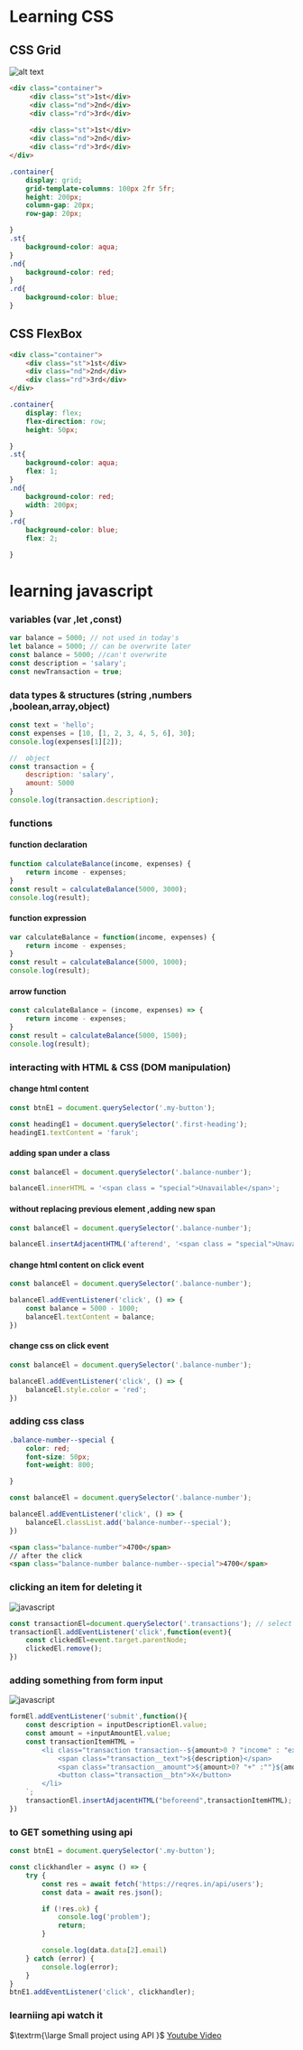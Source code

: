 # Learning CSS

## CSS Grid
![alt text](https://github.com/whereisfarukk/learning_javascript/blob/main/images/css_grid.png)
```HTML
<div class="container">
     <div class="st">1st</div>
     <div class="nd">2nd</div>
     <div class="rd">3rd</div>
			
     <div class="st">1st</div>
     <div class="nd">2nd</div>
     <div class="rd">3rd</div>
</div> 
```
```CSS
.container{
    display: grid;
    grid-template-columns: 100px 2fr 5fr;
    height: 200px;
    column-gap: 20px;
    row-gap: 20px;

}
.st{
    background-color: aqua;
}
.nd{
    background-color: red;
}
.rd{
    background-color: blue;
}
```
## CSS FlexBox
```Html
<div class="container">
	<div class="st">1st</div>
	<div class="nd">2nd</div>
	<div class="rd">3rd</div>
</div>
```
```css
.container{
    display: flex;
    flex-direction: row;
    height: 50px;

}
.st{
    background-color: aqua;
    flex: 1;
}
.nd{
    background-color: red;
    width: 200px;
}
.rd{
    background-color: blue;
    flex: 2;

}
```
# learning javascript
### variables (var ,let ,const)
```javascript
var balance = 5000; // not used in today's
let balance = 5000; // can be overwrite later
const balance = 5000; //can't overwrite
const description = 'salary';
const newTransaction = true;
```

### data types & structures (string ,numbers ,boolean,array,object)
```javascript
const text = 'hello';
const expenses = [10, [1, 2, 3, 4, 5, 6], 30];
console.log(expenses[1][2]);

//  object
const transaction = {
    description: 'salary',
    amount: 5000
}
console.log(transaction.description);
```
### functions 
#### function declaration
```javascript
function calculateBalance(income, expenses) {
    return income - expenses;
}
const result = calculateBalance(5000, 3000);
console.log(result);
```
#### function expression
```javascript
var calculateBalance = function(income, expenses) {
    return income - expenses;
}
const result = calculateBalance(5000, 1000);
console.log(result);
```
#### arrow function
```javascript
const calculateBalance = (income, expenses) => {
    return income - expenses;
}
const result = calculateBalance(5000, 1500);
console.log(result);
```
### interacting with HTML & CSS (DOM manipulation)
#### change html content
```javascript
const btnE1 = document.querySelector('.my-button');

const headingE1 = document.querySelector('.first-heading');
headingE1.textContent = 'faruk';
```
#### adding span under a class 
```js
const balanceEl = document.querySelector('.balance-number');

balanceEl.innerHTML = '<span class = "special">Unavailable</span>';
```
#### without replacing previous element ,adding new span
```js
const balanceEl = document.querySelector('.balance-number');

balanceEl.insertAdjacentHTML('afterend', '<span class = "special">Unavailable</span>');
```
#### change html content on click event
```javascript
const balanceEl = document.querySelector('.balance-number');

balanceEl.addEventListener('click', () => {
    const balance = 5000 - 1000;
    balanceEl.textContent = balance;
})
```
#### change css on click event
```javascript
const balanceEl = document.querySelector('.balance-number');

balanceEl.addEventListener('click', () => {
    balanceEl.style.color = 'red';
})
```
### adding css class 

```css
.balance-number--special {
    color: red;
    font-size: 50px;
    font-weight: 800;

}
```
```js
const balanceEl = document.querySelector('.balance-number');

balanceEl.addEventListener('click', () => {
    balanceEl.classList.add('balance-number--special');
})
```
```html
<span class="balance-number">4700</span>
// after the click
<span class="balance-number balance-number--special">4700</span>
```

### clicking an item for deleting it  
<img src="https://github.com/whereisfarukk/learning_javascript/blob/main/gifs/delet_item.gif"
alt="javascript">
```js
const transactionEl=document.querySelector('.transactions'); // select the parent element class
transactionEl.addEventListener('click',function(event){
    const clickedEl=event.target.parentNode;
    clickedEl.remove();
})
```
### adding something from form input
<img src="https://github.com/whereisfarukk/learning_javascript/blob/main/gifs/adding.gif"
alt="javascript">
```js
formEl.addEventListener('submit',function(){
    const description = inputDescriptionEl.value;
    const amount = +inputAmountEl.value;
    const transactionItemHTML = `
        <li class="transaction transaction--${amount>0 ? "income" : "expense"}">
            <span class="transaction__text">${description}</span>
            <span class="transaction__amount">${amount>0? "+" :""}${amount}</span>
            <button class="transaction__btn">X</button>
        </li>
    `; 
    transactionEl.insertAdjacentHTML("beforeend",transactionItemHTML);
})


```
### to GET something using api
```javascript
const btnE1 = document.querySelector('.my-button');

const clickhandler = async () => {
    try {
        const res = await fetch('https://reqres.in/api/users');
        const data = await res.json();

        if (!res.ok) {
            console.log('problem');
            return;
        }

        console.log(data.data[2].email)
    } catch (error) {
        console.log(error);
    }
}
btnE1.addEventListener('click', clickhandler);
```
### learniing api watch it
$\textrm{\large Small project using API }$ [Youtube Video](https://www.youtube.com/watch?v=37vxWr0WgQk)
